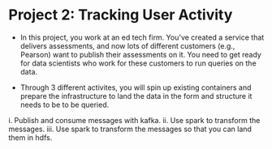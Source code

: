# Project 2: Tracking User Activity
* In this project, you work at an ed tech firm. You've created a service that delivers assessments, and now lots of different customers (e.g., Pearson) want to publish their assessments on it. You need to get ready for data scientists who work for these customers to run queries on the data.

* Through 3 different activites, you will spin up existing containers and prepare the infrastructure to land the data in the form and structure it needs to be to be queried.

i. Publish and consume messages with kafka.
ii. Use spark to transform the messages.
iii. Use spark to transform the messages so that you can land them in hdfs.
